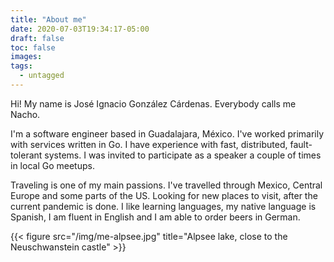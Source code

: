 ```yaml
---
title: "About me"
date: 2020-07-03T19:34:17-05:00
draft: false
toc: false
images:
tags:
  - untagged
---
```


Hi! My name is José Ignacio González Cárdenas. Everybody calls me Nacho.

I'm a software engineer based in Guadalajara, México. I've worked primarily with services written in Go. I have experience with fast, distributed, fault-tolerant systems. I was invited to participate as a speaker a couple of times in local Go meetups.


Traveling is one of my main passions. I've travelled through Mexico, Central Europe and some parts of the US. Looking for new places to visit, after the current pandemic is done. I like learning languages, my native language is Spanish, I am fluent in English and I am able to 
order beers in German. 

{{< figure src="/img/me-alpsee.jpg" title="Alpsee lake, close to the Neuschwanstein castle" >}} 
